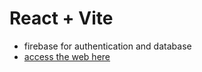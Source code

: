 # React + Vite
- firebase for authentication and database
- [access the web here](https://coffiend.netlify.app/)
